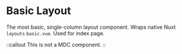 # Basic Layout

The most basic, single-column layout component. Wraps native Nuxt `layouts` `basic.vue`. Used for index page.

::callout
This is not a MDC component.
::